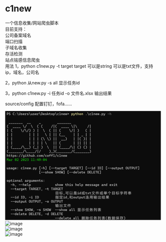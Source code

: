 # c1new    
一个信息收集/网站爬虫脚本  
目前支持：  
  公司备案域名  
  端口扫描  
  子域名收集  
  存活检测  
  站点铭感信息爬虫  
用法
1，python c1new.py -t target
target 可以是string 可以是txt文件，支持ip，域名，公司名

2，python 从new.py -s all
显示任务id

3，python c1new.py -i 任务id -o 文件名.xlsx
输出结果

source/config 配置钉钉，fofa......  

![image](https://github.com/coff1/c1new/blob/main/img/-h.png)  
![image](https://github.com/coff1/c1new/blob/main/img/1.png)  
![image](https://github.com/coff1/c1new/blob/main/img/2.png)  
![image](https://github.com/coff1/c1new/blob/main/img/3.png)  
